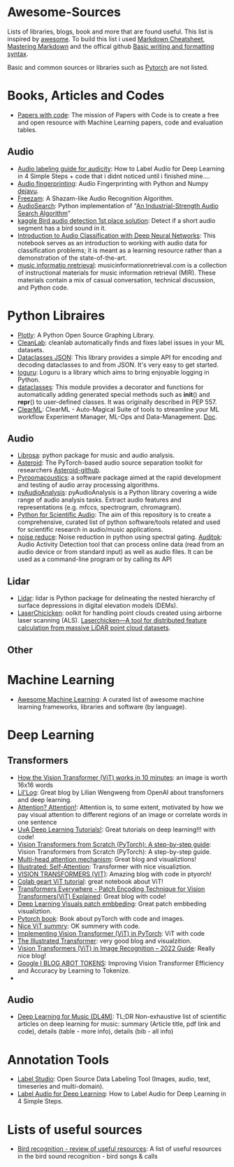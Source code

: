 # Awesome-Sources #

Lists of libraries, blogs, book and more that are found useful.
This list is inspired by [awesome](https://github.com/sindresorhus/awesome).
To build this list i used [Markdown Cheatsheet](https://github.com/tchapi/markdown-cheatsheet/blob/master/README.md), [Mastering Markdown](https://guides.github.com/features/mastering-markdown/) and the offical github [Basic writing and formatting syntax](https://docs.github.com/en/github/writing-on-github/basic-writing-and-formatting-syntax).

Basic and common sources or libraries such as [Pytorch](https://pytorch.org/) are not listed.

# Books, Articles and Codes #
* [Papers with code](https://paperswithcode.com/): The mission of Papers with Code is to create a free and open resource with Machine Learning papers, code and evaluation tables.
## Audio ##
* [Audio labeling guide for audicity](https://towardsdatascience.com/how-to-label-audio-for-deep-learning-in-4-simple-steps-6a2c33b343e6): How to Label Audio for Deep Learning in 4 Simple Steps + code that i didnt noticed until i finished mine....
* [Audio fingerprinting](https://willdrevo.com/fingerprinting-and-audio-recognition-with-python/): Audio Fingerprinting with Python and Numpy [dejavu](https://github.com/worldveil/dejavu).
* [Freezam](https://github.com/Lizzi-Busy/freezam): A Shazam-like Audio Recognition Algorithm.
* [AudioSearch](https://github.com/lukemcraig/AudioSearch): Python implementation of "[An Industrial-Strength Audio Search Algorithm](https://www.ee.columbia.edu/~dpwe/papers/Wang03-shazam.pdf)"
* [kaggle Bird audio detection 1st place solution](https://www.kaggle.com/c/bird-audio-detection/discussion/202149): Detect if a short audio segment has a bird sound in it.
* [Introduction to Audio Classification with Deep Neural Networks](https://github.com/IliaZenkov/sklearn-audio-classification): This notebook serves as an introduction to working with audio data for classification problems; it is meant as a learning resource rather than a demonstration of the state-of-the-art.
* [music informatio nretrieval](https://musicinformationretrieval.com/): musicinformationretrieval.com is a collection of instructional materials for music information retrieval (MIR). These materials contain a mix of casual conversation, technical discussion, and Python code.

# Python Libraires #
* [Plotly](https://plotly.com/python/): A Python Open Source Graphing Library.
* [CleanLab](https://docs.cleanlab.ai/v2.0.0/index.html): cleanlab automatically finds and fixes label issues in your ML datasets.
* [Dataclasses JSON](https://lidatong.github.io/dataclasses-json/): This library provides a simple API for encoding and decoding dataclasses to and from JSON. It's very easy to get started.
* [loguru](https://github.com/Delgan/loguru): Loguru is a library which aims to bring enjoyable logging in Python.
* [dataclasses](https://docs.python.org/3/library/dataclasses.html): This module provides a decorator and functions for automatically adding generated special methods such as __init__() and __repr__() to user-defined classes. It was originally described in PEP 557.
* [ClearML](https://github.com/allegroai/clearml): ClearML - Auto-Magical Suite of tools to streamline your ML workflow Experiment Manager, ML-Ops and Data-Management. [Doc](https://allegro.ai/clearml/docs/).
## Audio ##
* [Librosa](https://librosa.org/doc/0.8.0/index.html): python package for music and audio analysis. 
* [Asteroid](https://asteroid-team.github.io/): The PyTorch-based audio source separation toolkit for researchers [Asteroid-github](https://github.com/asteroid-team/asteroid).
* [Pyroomacoustics](https://pyroomacoustics.readthedocs.io/en/pypi-release/index.html): a software package aimed at the rapid development and testing of audio array processing algorithms.
* [pyAudioAnalysis](https://github.com/tyiannak/pyAudioAnalysis): pyAudioAnalysis is a Python library covering a wide range of audio analysis tasks. Extract audio features and representations (e.g. mfccs, spectrogram, chromagram).
* [Python for Scientific Audio](https://github.com/faroit/awesome-python-scientific-audio): The aim of this repository is to create a comprehensive, curated list of python software/tools related and used for scientific research in audio/music applications.
* [noise reduce](https://github.com/timsainb/noisereduce): Noise reduction in python using spectral gating.
[Auditok](https://github.com/amsehili/auditok): Audio Activity Detection tool that can process online data (read from an audio device or from standard input) as well as audio files. It can be used as a command-line program or by calling its API
## Lidar ##
* [Lidar](https://pypi.org/project/lidar/): lidar is Python package for delineating the nested hierarchy of surface depressions in digital elevation models (DEMs).
* [LaserChicicken](https://github.com/ElsevierSoftwareX/SOFTX_2019_325): oolkit for handling point clouds created using airborne laser scanning (ALS). [Laserchicken—A tool for distributed feature calculation from massive LiDAR point cloud datasets](https://www.sciencedirect.com/science/article/pii/S2352711020303393).
## Other ##
# Machine Learning #
* [Awesome Machine Learning](https://github.com/josephmisiti/awesome-machine-learning#python-computer-vision): A curated list of awesome machine learning frameworks, libraries and software (by language). 
# Deep Learning #
## Transformers ##
* [How the Vision Transformer (ViT) works in 10 minutes](https://theaisummer.com/vision-transformer/): an image is worth 16x16 words
* [Lil'Log](https://lilianweng.github.io/lil-log/): Great blog by Lilian Wengweng from OpenAI about transforners and deep learning.
* [Attention? Attention!](https://lilianweng.github.io/posts/2018-06-24-attention/): Attention is, to some extent, motivated by how we pay visual attention to different regions of an image or correlate words in one sentence
* [UvA Deep Learning Tutorials!](https://uvadlc-notebooks.readthedocs.io/en/latest/index.html): Great tutorials on deep learning!!! with code!
* [Vision Transformers from Scratch (PyTorch): A step-by-step guide](https://medium.com/mlearning-ai/vision-transformers-from-scratch-pytorch-a-step-by-step-guide-96c3313c2e0c): Vision Transformers from Scratch (PyTorch): A step-by-step guide.
* [Multi-head attention mechanism](https://data-science-blog.com/blog/2021/04/07/multi-head-attention-mechanism/): Great blog and visualiztions! 
* [Illustrated: Self-Attention](https://towardsdatascience.com/illustrated-self-attention-2d627e33b20a): Transformer with nice visualiztion.
* [VISION TRANSFORMERS (VIT)](https://dkamatblog.home.blog/2021/08/05/vision-transformers-vit/): Amazing blog with code in ptyorch!
* [Colab geart ViT tutorial](https://colab.research.google.com/github/hirotomusiker/schwert_colab_data_storage/blob/master/notebook/Vision_Transformer_Tutorial.ipynb#scrollTo=txIf-L2Fwoxy): great notebook about ViT!
* [Transformers Everywhere - Patch Encoding Technique for Vision Transformers(ViT) Explained](https://gowrishankar.info/blog/transformers-everywhere-patch-encoding-technique-for-vision-transformersvit-explained/): Great blog with code!
* [Deep Learning Visuals patch embbeding](https://dvgodoy.github.io/dl-visuals/Patch%20Embeddings/): Great patch embbeding visualiztion.
* [Pytorch book](https://github.com/dvgodoy/PyTorchStepByStep): Book about pyTorch with code and images.
* [Nice ViT summry](https://www.analyticsvidhya.com/blog/2021/03/an-image-is-worth-16x16-words-transformers-for-image-recognition-at-scale-vision-transformers/): OK summery with code.
* [Implementing Vision Transformer (ViT) in PyTorch](https://towardsdatascience.com/implementing-visualttransformer-in-pytorch-184f9f16f632): ViT with code
* [The Illustrated Transformer](https://jalammar.github.io/illustrated-transformer/): very good blog and visualzition.
* [Vision Transformers (ViT) in Image Recognition – 2022 Guide](https://viso.ai/deep-learning/vision-transformer-vit/): Really nice blog!
* [Google I BLOG ABOT TOKENS](https://ai.googleblog.com/2021/12/improving-vision-transformer-efficiency.html): Improving Vision Transformer Efficiency and Accuracy by Learning to Tokenize.
* 
## Audio ##
* [Deep Learning for Music (DL4M)](https://github.com/ashishpatel26/Best-Audio-Classification-Resources-with-Deep-learning): TL;DR Non-exhaustive list of scientific articles on deep learning for music: summary (Article title, pdf link and code), details (table - more info), details (bib - all info)
# Annotation Tools #
* [Label Studio](https://labelstud.io/): Open Source Data Labeling Tool (Images, audio, text, timeseries and multi-domain).
* [Label Audio for Deep Learning](https://towardsdatascience.com/how-to-label-audio-for-deep-learning-in-4-simple-steps-6a2c33b343e6): How to Label Audio for Deep Learning in 4 Simple Steps.
# Lists of useful sources #
* [Bird recognition - review of useful resources](https://github.com/AgaMiko/bird-recognition-review): A list of useful resources in the bird sound recognition - bird songs & calls
